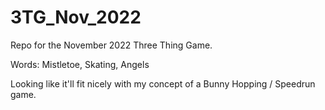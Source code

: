 # 3TG_Nov_2022
 Repo for the November 2022 Three Thing Game.

Words:
Mistletoe,
Skating,
Angels

Looking like it'll fit nicely with my concept of a Bunny Hopping / Speedrun game. 